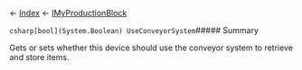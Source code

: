 ← [Index](Api-Index) ← [IMyProductionBlock](Sandbox.ModAPI.Ingame.IMyProductionBlock)

```csharp[bool](System.Boolean) UseConveyorSystem```##### Summary

Gets or sets whether this device should use the conveyor system to retrieve and store items.

